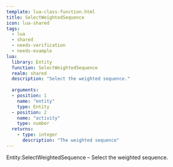 ```yaml
---
template: lua-class-function.html
title: SelectWeightedSequence
icon: lua-shared
tags:
  - lua
  - shared
  - needs-verification
  - needs-example
lua:
  library: Entity
  function: SelectWeightedSequence
  realm: shared
  description: "Select the weighted sequence."
  
  arguments:
  - position: 1
    name: "entity"
    type: Entity
  - position: 2
    name: "activity"
    type: number
  returns:
    - type: integer
      description: "The weighted sequence"
---
```


<div class="lua__search__keywords">
Entity:SelectWeightedSequence &#x2013; Select the weighted sequence.
</div>
